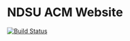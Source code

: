 NDSU ACM Website
================
[![Build Status](https://travis-ci.org/acm-ndsu/NDSU-ACM-Website.svg?branch=master)](https://travis-ci.org/acm-ndsu/NDSU-ACM-Website)
